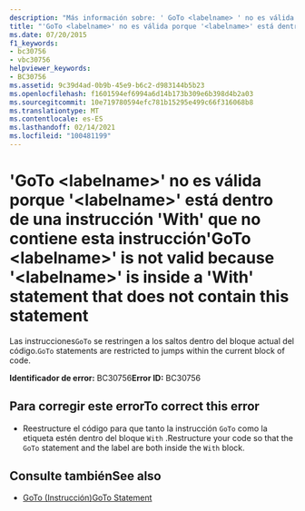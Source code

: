 ```yaml
---
description: "Más información sobre: ' GoTo <labelname> ' no es válida porque ' <labelname> ' está dentro de una instrucción ' with ' que no contiene esta instrucción"
title: "'GoTo <labelname>' no es válida porque '<labelname>' está dentro de una instrucción 'With' que no contiene esta instrucción"
ms.date: 07/20/2015
f1_keywords:
- bc30756
- vbc30756
helpviewer_keywords:
- BC30756
ms.assetid: 9c39d4ad-0b9b-45e9-b6c2-d983144b5b23
ms.openlocfilehash: f1601594ef6994a6d14b173b309e6b398d4b2a03
ms.sourcegitcommit: 10e719780594efc781b15295e499c66f316068b8
ms.translationtype: MT
ms.contentlocale: es-ES
ms.lasthandoff: 02/14/2021
ms.locfileid: "100481199"
---
```

# <a name="goto-labelname-is-not-valid-because-labelname-is-inside-a-with-statement-that-does-not-contain-this-statement"></a><span data-ttu-id="050ea-103">'GoTo \<labelname>' no es válida porque '\<labelname>' está dentro de una instrucción 'With' que no contiene esta instrucción</span><span class="sxs-lookup"><span data-stu-id="050ea-103">'GoTo \<labelname>' is not valid because '\<labelname>' is inside a 'With' statement that does not contain this statement</span></span>

<span data-ttu-id="050ea-104">Las instrucciones`GoTo` se restringen a los saltos dentro del bloque actual del código.</span><span class="sxs-lookup"><span data-stu-id="050ea-104">`GoTo` statements are restricted to jumps within the current block of code.</span></span>  
  
 <span data-ttu-id="050ea-105">**Identificador de error:** BC30756</span><span class="sxs-lookup"><span data-stu-id="050ea-105">**Error ID:** BC30756</span></span>  
  
## <a name="to-correct-this-error"></a><span data-ttu-id="050ea-106">Para corregir este error</span><span class="sxs-lookup"><span data-stu-id="050ea-106">To correct this error</span></span>  
  
- <span data-ttu-id="050ea-107">Reestructure el código para que tanto la instrucción `GoTo` como la etiqueta estén dentro del bloque `With` .</span><span class="sxs-lookup"><span data-stu-id="050ea-107">Restructure your code so that the `GoTo` statement and the label are both inside the `With` block.</span></span>  
  
## <a name="see-also"></a><span data-ttu-id="050ea-108">Consulte también</span><span class="sxs-lookup"><span data-stu-id="050ea-108">See also</span></span>

- [<span data-ttu-id="050ea-109">GoTo (Instrucción)</span><span class="sxs-lookup"><span data-stu-id="050ea-109">GoTo Statement</span></span>](../language-reference/statements/goto-statement.md)

